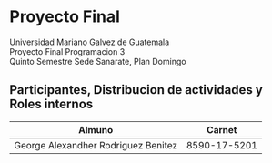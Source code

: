 # Proyecto Final
Universidad Mariano Galvez de Guatemala <br>
Proyecto Final Programacion 3 <br>
Quinto Semestre Sede Sanarate, Plan Domingo

## Participantes, Distribucion de actividades y Roles internos
| Almuno                               | Carnet        |
| ------------------------------------ | ------------- |
| George Alexandher Rodriguez Benitez  | 8590-17-5201  |
